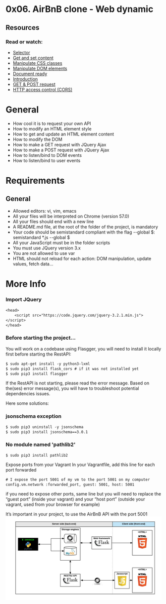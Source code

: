 # 0x06. AirBnB clone - Web dynamic
## Resources
### Read or watch:

- [Selector](https://jquery-tutorial.net/selectors/using-elements-ids-and-classes/)
- [Get and set content](https://jquery-tutorial.net/dom-manipulation/getting-and-setting-content/)
- [Manipulate CSS classes](https://jquery-tutorial.net/dom-manipulation/getting-and-setting-css-classes/)
- [Manipulate DOM elements](https://jquery-tutorial.net/dom-manipulation/the-append-and-prepend-methods/)
- [Document ready](https://learn.jquery.com/using-jquery-core/document-ready/)
- [Introduction](https://jquery-tutorial.net/ajax/introduction/)
- [GET & POST request](https://jquery-tutorial.net/ajax/the-get-and-post-methods/)
- [HTTP access control (CORS)](https://developer.mozilla.org/en-US/docs/Web/HTTP/CORS)

# General
- How cool it is to request your own API
- How to modify an HTML element style
- How to get and update an HTML element content
- How to modify the DOM
- How to make a GET request with JQuery Ajax
- How to make a POST request with JQuery Ajax
- How to listen/bind to DOM events
- How to listen/bind to user events

# Requirements
## General
- Allowed editors: vi, vim, emacs
- All your files will be interpreted on Chrome (version 57.0)
- All your files should end with a new line
- A README.md file, at the root of the folder of the project, is mandatory
- Your code should be semistandard compliant with the flag --global $: semistandard *.js --global $
- All your JavaScript must be in the folder scripts
- You must use JQuery version 3.x
- You are not allowed to use var
- HTML should not reload for each action: DOM manipulation, update values, fetch data…

# More Info
### Import JQuery
```
<head>
    <script src="https://code.jquery.com/jquery-3.2.1.min.js"></script>
</head>
```

### Before starting the project…
You will work on a codebase using Flasgger, you will need to install it locally first before starting the RestAPI:
```
$ sudo apt-get install -y python3-lxml
$ sudo pip3 install flask_cors # if it was not installed yet
$ sudo pip3 install flasgger
```
If the RestAPI is not starting, please read the error message. Based on the(ses) error message(s), you will have to troubleshoot potential dependencies issues.

Here some solutions:

### jsonschema exception
```
$ sudo pip3 uninstall -y jsonschema 
$ sudo pip3 install jsonschema==3.0.1
```
### No module named 'pathlib2'
```
$ sudo pip3 install pathlib2
```
Expose ports from your Vagrant
In your Vagrantfile, add this line for each port forwarded
```
# I expose the port 5001 of my vm to the port 5001 on my computer
config.vm.network :forwarded_port, guest: 5001, host: 5001 
```
if you need to expose other ports, same line but you will need to replace the “guest port” (inside your vagrant) and your “host port” (outside your vagrant, used from your browser for example)

It’s important in your project, to use the AirBnB API with the port 5001
![alt text](image.png)
